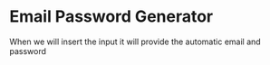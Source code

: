 # Email Password Generator
 When we will insert the input it will provide the automatic  email and password
